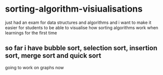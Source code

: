 # sorting-algorithm-visiualisations

just had an exam for data structures and algorithms and i want to make it easier for students to be able to visualise how sorting algorithms work when learnings for the first time

## so far i have bubble sort, selection sort, insertion sort, merge sort and quick sort

going to work on graphs now
